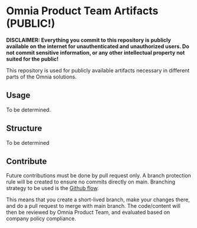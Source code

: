 # Omnia Product Team Artifacts (PUBLIC!)

**DISCLAIMER: Everything you commit to this repository is publicly available on the internet for unauthenticated and unauthorized users. Do not commit sensitive information, or any other intellectual property not suited for the public!**

This repository is used for publicly available artifacts necessary in different parts of the Omnia solutions.

## Usage

To be determined.

## Structure

To be determined

## Contribute

Future contributions must be done by pull request only. A branch protection rule will be created to ensure no commits directly on main.
Branching strategy to be used is the [Github flow](https://guides.github.com/introduction/flow/).

This means that you create a short-lived branch, make your changes there, and do a pull request to merge with main branch. The code/content will then be reviewed by Omnia Product Team, and evaluated based on company policy compliance.
